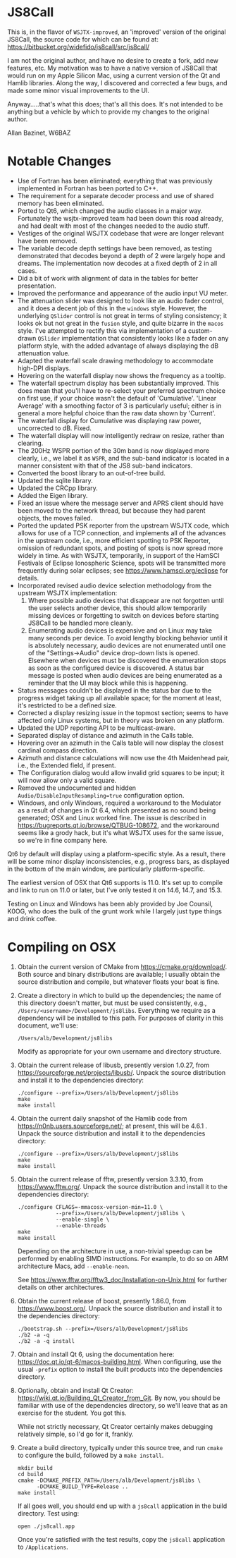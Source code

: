 # JS8Call

This is, in the flavor of `WSJTX-improved`, an 'improved' version of the original JS8Call, the source
code for which can be found at: https://bitbucket.org/widefido/js8call/src/js8call/

I am not the original author, and have no desire to create a fork, add new features, etc. My motivation
was to have a native version of JS8Call that would run on my Apple Silicon Mac, using a current version
of the Qt and Hamlib libraries. Along the way, I discovered and corrected a few bugs, and made some minor
visual improvements to the UI.

Anyway.....that's what this does; that's all this does. It's not intended to be anything but a vehicle
by which to provide my changes to the original author.

Allan Bazinet, W6BAZ

# Notable Changes

- Use of Fortran has been eliminated; everything that was previously implemented in Fortran has
  been ported to C++.
- The requirement for a separate decoder process and use of shared memory has been eliminated.
- Ported to Qt6, which changed the audio classes in a major way. Fortunately the wsjtx-improved
  team had been down this road already, and had dealt with most of the changes needed to the
  audio stuff.
- Vestiges of the original WSJTX codebase that were are longer relevant have been removed.
- The variable decode depth settings have been removed, as testing demonstrated that decodes
  beyond a depth of 2 were largely hope and dreams. The implementation now decodes at a fixed
  depth of 2 in all cases.
- Did a bit of work with alignment of data in the tables for better presentation.
- Improved the performance and appearance of the audio input VU meter.
- The attenuation slider was designed to look like an audio fader control, and it does a
  decent job of this in the `windows` style. However, the underlying `QSlider` control is not
  great in terms of styling consistency; it looks ok but not great in the `fusion` style, and
  quite bizarre in the `macos` style. I've attempted to rectify this via implementation of a
  custom-drawn `QSlider` implementation that consistently looks like a fader on any platform
  style, with the added advantage of always displaying the dB attenuation value.
- Adapted the waterfall scale drawing methodology to accommodate high-DPI displays.
- Hovering on the waterfall display now shows the frequency as a tooltip.
- The waterfall spectrum display has been substantially improved. This does mean that you'll
  have to re-select your preferred spectrum choice on first use, if your choice wasn't the
  default of 'Cumulative'. 'Linear Average' with a smoothing factor of 3 is particularly
  useful; either is in general a more helpful choice than the raw data shown by 'Current'.
- The waterfall display for Cumulative was displaying raw power, uncorrected to dB. Fixed.
- The waterfall display will now intelligently redraw on resize, rather than clearing.
- The 200Hz WSPR portion of the 30m band is now displayed more clearly, i.e., we label it
  as `WSPR`, and the sub-band indicator is located in a manner consistent with that of the
  JS8 sub-band indicators.
- Converted the boost library to an out-of-tree build.
- Updated the sqlite library.
- Updated the CRCpp library.
- Added the Eigen library.
- Fixed an issue where the message server and APRS client should have been moved to the network
  thread, but because they had parent objects, the moves failed.
- Ported the updated PSK reporter from the upstream WSJTX code, which allows for use of a TCP
  connection, and implements all of the advances in the upstream code, i.e., more efficient
  spotting to PSK Reporter, omission of redundant spots, and posting of spots is now spread
  more widely in time. As with WSJTX, temporarily, in support of the HamSCI Festivals of Eclipse
  Ionospheric Science, spots will be transmitted more frequently during solar eclipses; see
  https://www.hamsci.org/eclipse for details.
- Incorporated revised audio device selection methodology from the upstream WSJTX implementation:
  1. Where possible audio devices that disappear are not forgotten until the user selects
     another device, this should allow temporarily missing devices or forgetting to switch
     on devices before starting JS8Call to be handled more cleanly.
  2. Enumerating  audio devices is expensive and on Linux may take many seconds per device.
     To avoid lengthy blocking behavior until it is absolutely necessary, audio devices are
     not enumerated until one of the "Settings->Audio" device drop-down lists is opened.
     Elsewhere when devices must be discovered the enumeration stops as soon as the configured
     device is  discovered. A status bar message is posted when audio devices are being enumerated
     as a reminder that the UI may block while this is happening.
- Status messages couldn't be displayed in the status bar due to the progress widget taking up
  all available space; for the moment at least, it's restricted to be a defined size.
- Corrected a display resizing issue in the topmost section; seems to have affected only Linux
  systems, but in theory was broken on any platform.
- Updated the UDP reporting API to be multicast-aware.
- Separated display of distance and azimuth in the Calls table.
- Hovering over an azimuth in the Calls table will now display the closest cardinal compass direction.
- Azimuth and distance calculations will now use the 4th Maidenhead pair, i.e., the Extended field,
  if present.
- The Configuration dialog would allow invalid grid squares to be input; it will now allow only a
  valid square.
- Removed the undocumented and hidden `Audio/DisableInputResampling=true` configuration option.
- Windows, and only Windows, required a workaround to the Modulator as a result of changes in
  Qt 6.4, which presented as no sound being generated; OSX and Linux worked fine. The issue is
  described in https://bugreports.qt.io/browse/QTBUG-108672, and the workaround seems like a
  grody hack, but it's what WSJTX uses for the same issue, so we're in fine company here.

Qt6 by default will display using a platform-specific style. As a result, there will be some minor
display inconsistencies, e.g., progress bars, as displayed in the bottom of the main window, are
particularly platform-specific.

The earliest version of OSX that Qt6 supports is 11.0. It's set up to compile and link to run
on 11.0 or later, but I've only tested it on 14.6, 14.7, and 15.3.

Testing on Linux and Windows has been ably provided by Joe Counsil, K0OG, who does the bulk of the
grunt work while I largely just type things and drink coffee.

# Compiling on OSX

 1. Obtain the current version of CMake from https://cmake.org/download/. Both source and binary
    distributions are available; I usually obtain the source distribution and compile, but whatever
    floats your boat is fine.

 2. Create a directory in which to build up the dependencies; the name of this directory doesn't matter,
    but must be used consistently, e.g., `/Users/<username>/Development/js8libs`. Everything we require
    as a dependency will be installed to this path. For purposes of clarity in this document, we'll use:
    ```
    /Users/alb/Development/js8libs
    ```
    Modify as appropriate for your own username and directory structure.

 3. Obtain the current release of libusb, presently version 1.0.27, from https://sourceforge.net/projects/libusb/.
    Unpack the source distribution and install it to the dependencies directory:
    ```
    ./configure --prefix=/Users/alb/Development/js8libs
    make
    make install
    ```

 4. Obtain the current daily snapshot of the Hamlib code from https://n0nb.users.sourceforge.net/; at
    present, this will be 4.6.1 . Unpack the source distribution and install it to the dependencies
    directory:
    ```
    ./configure --prefix=/Users/alb/Development/js8libs
    make
    make install
    ```

 5. Obtain the current release of fftw, presently version 3.3.10, from https://www.fftw.org/. Unpack the
    source distribution and install it to the dependencies directory:
    ```
    ./configure CFLAGS=-mmacosx-version-min=11.0 \
                --prefix=/Users/alb/Development/js8libs \
                --enable-single \
                --enable-threads
    make
    make install
    ```
    Depending on the architecture in use, a non-trivial speedup can be performed by enabling
    SIMD instructions. For example, to do so on ARM architecture Macs, add `--enable-neon`.

    See https://www.fftw.org/fftw3_doc/Installation-on-Unix.html for further details on other architectures.

 6. Obtain the current release of boost, presently 1.86.0, from https://www.boost.org/. Unpack the source
    distribution and install it to the dependencies directory:
    ```
    ./bootstrap.sh --prefix=/Users/alb/Development/js8libs
    ./b2 -a -q
    ./b2 -a -q install

 7. Obtain and install Qt 6, using the documentation here: https://doc.qt.io/qt-6/macos-building.html.
    When configuring, use the usual `-prefix` option to install the built products into the dependencies
    directory.

 8. Optionally, obtain and install Qt Creator: https://wiki.qt.io/Building_Qt_Creator_from_Git. By
    now, you should be familiar with use of the dependencies directory, so we'll leave that as an
    exercise for the student. You got this. 

    While not strictly necessary, Qt Creator certainly makes debugging relatively simple, so I'd
    go for it, frankly.

 9. Create a build directory, typically under this source tree, and run `cmake` to configure the build,
    followed by a `make install`.
    ```
    mkdir build
    cd build
    cmake -DCMAKE_PREFIX_PATH=/Users/alb/Development/js8libs \
          -DCMAKE_BUILD_TYPE=Release ..
    make install
    ```
    If all goes well, you should end up with a `js8call` application in the build directory. Test using:
    ```
    open ./js8call.app
    ```
    Once you're satisfied with the test results, copy the `js8call` application to `/Applications`.
